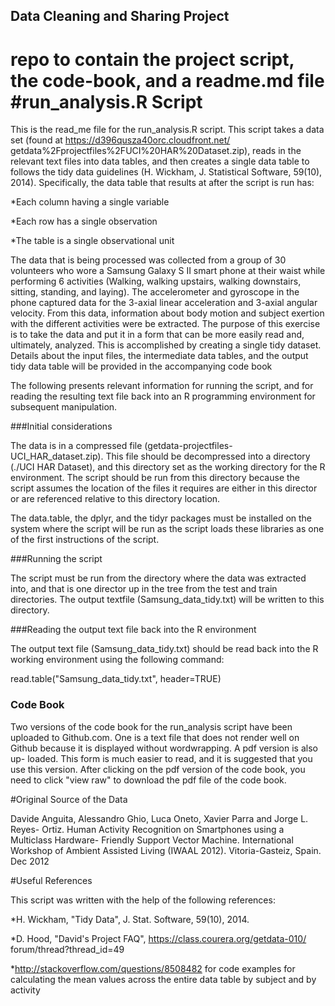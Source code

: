 ## Data Cleaning and Sharing Project
repo to contain the project script, the code-book, and a readme.md file
#run_analysis.R Script
=====
This is the read_me file for the run_analysis.R script.  This script takes a 
data set (found at https://d396qusza40orc.cloudfront.net/
getdata%2Fprojectfiles%2FUCI%20HAR%20Dataset.zip),
reads in the relevant text files into data tables, and then creates a single 
data table to follows the tidy data guidelines (H. Wickham, J. Statistical 
Software, 59(10), 2014).  Specifically, the data table that results at after the
script is run has:

*Each column having a single variable

*Each row has a single observation

*The table is a single observational unit

The data that is being processed was collected from a group of 30 volunteers who
wore a Samsung Galaxy S II smart phone at their waist while performing 6 
activities (Walking, walking upstairs, walking downstairs, sitting, standing, 
and laying).  The accelerometer and gyroscope in the phone captured data for the
3-axial linear acceleration and 3-axial angular velocity.  From this data, 
information about body motion and subject exertion with the different activities
were be extracted.  The purpose of this exercise is to take the data and put it 
in a form that can be more easily read and, ultimately, analyzed.  This is 
accomplished by creating a single tidy dataset.  Details about the input files,
the intermediate data tables, and the output tidy data table will be provided
in the accompanying code book

The following presents relevant information for running
the script, and for reading the resulting text file back into an R programming
environment for subsequent manipulation.

###Initial considerations

The data is in a compressed file (getdata-projectfiles-UCI_HAR_dataset.zip).
This file should be decompressed into a directory (./UCI HAR Dataset), and this
directory set as the working directory for the R environment.  The script should
be run from this directory because the script assumes the location of the files
it requires are either in this director or are referenced relative to this 
directory location.

The data.table, the dplyr, and the tidyr packages must be installed on the 
system where the script will be run as the script loads these libraries as one
of the first instructions of the script.  

###Running the script

The script must be run from the directory where the data was extracted into, 
and that is one director up in the tree from the test and train directories.
The output textfile (Samsung_data_tidy.txt) will be written to this directory.

###Reading the output text file back into the R environment

The output text file (Samsung_data_tidy.txt) should be read back into the R
working environment using the following command:

read.table("Samsung_data_tidy.txt", header=TRUE)

### Code Book

Two versions of the code book for the run_analysis script have been uploaded
to Github.com.  One is a text file that does not render well on Github 
because it is displayed without wordwrapping.  A pdf version is also up-
loaded.  This form is much easier to read, and it is suggested that you use 
this version.  After clicking on the pdf version of the code book, you need
to click "view raw" to download the pdf file of the code book.


#Original Source of the Data

Davide Anguita, Alessandro Ghio, Luca Oneto, Xavier Parra and Jorge L. Reyes-
Ortiz. Human Activity Recognition on Smartphones using a Multiclass Hardware-
Friendly Support Vector Machine. International Workshop of Ambient Assisted 
Living (IWAAL 2012). Vitoria-Gasteiz, Spain. Dec 2012

#Useful References

This script was written with the help of the following references:

*H. Wickham, "Tidy Data", J. Stat. Software, 59(10), 2014.

*D. Hood, "David's Project FAQ", https://class.courera.org/getdata-010/
  forum/thread?thread_id=49
  
*http://stackoverflow.com/questions/8508482 for code examples for calculating
  the mean values across the entire data table by subject and by activity
